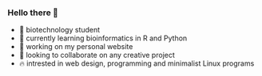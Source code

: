 ### Hello there 👋

<!--
**Boboassa/Boboassa** is a ✨ _special_ ✨ repository because its `README.md` (this file) appears on your GitHub profile.
-->

- 🧬  biotechnology student
- 🌱  currently learning bioinformatics in R and Python
- 🔭  working on my personal website
- 🤝  looking to collaborate on any creative project
- 🔥  intrested in web design, programming and minimalist Linux programs
<!-- - 📫 How to reach me: [redacted] -->
